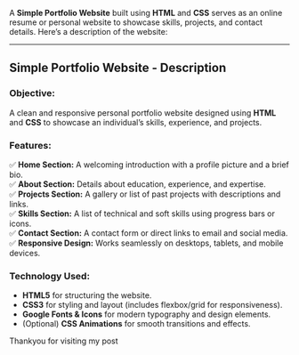 A **Simple Portfolio Website** built using **HTML** and **CSS** serves as an online resume or personal website to showcase skills, projects, and contact details. Here’s a description of the website:

---

## **Simple Portfolio Website - Description**

### **Objective:**  
A clean and responsive personal portfolio website designed using **HTML** and **CSS** to showcase an individual’s skills, experience, and projects.

### **Features:**  
✅ **Home Section:** A welcoming introduction with a profile picture and a brief bio.  
✅ **About Section:** Details about education, experience, and expertise.  
✅ **Projects Section:** A gallery or list of past projects with descriptions and links.  
✅ **Skills Section:** A list of technical and soft skills using progress bars or icons.  
✅ **Contact Section:** A contact form or direct links to email and social media.  
✅ **Responsive Design:** Works seamlessly on desktops, tablets, and mobile devices.  

### **Technology Used:**  
- **HTML5** for structuring the website.  
- **CSS3** for styling and layout (includes flexbox/grid for responsiveness).  
- **Google Fonts & Icons** for modern typography and design elements.  
- (Optional) **CSS Animations** for smooth transitions and effects.  

Thankyou for visiting my post
